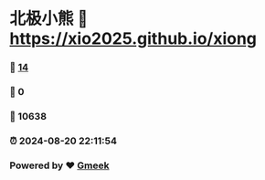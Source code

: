 # 北极小熊 :link: https://xio2025.github.io/xiong 
### :page_facing_up: [14](https://xio2025.github.io/xiong/tag.html) 
### :speech_balloon: 0 
### :hibiscus: 10638 
### :alarm_clock: 2024-08-20 22:11:54 
### Powered by :heart: [Gmeek](https://github.com/Meekdai/Gmeek)
